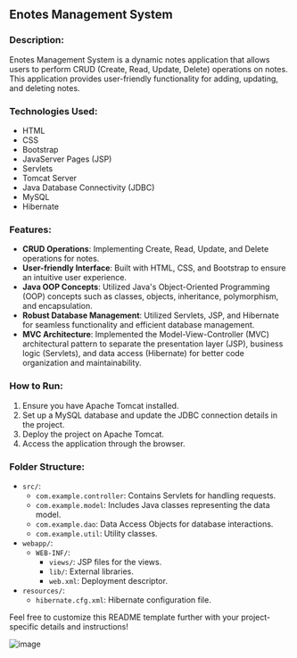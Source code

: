 ## Enotes Management System

### Description:
Enotes Management System is a dynamic notes application that allows users to perform CRUD (Create, Read, Update, Delete) operations on notes. This application provides user-friendly functionality for adding, updating, and deleting notes.

### Technologies Used:
- HTML
- CSS
- Bootstrap
- JavaServer Pages (JSP)
- Servlets
- Tomcat Server
- Java Database Connectivity (JDBC)
- MySQL
- Hibernate

### Features:
- **CRUD Operations**: Implementing Create, Read, Update, and Delete operations for notes.
- **User-friendly Interface**: Built with HTML, CSS, and Bootstrap to ensure an intuitive user experience.
- **Java OOP Concepts**: Utilized Java's Object-Oriented Programming (OOP) concepts such as classes, objects, inheritance, polymorphism, and encapsulation.
- **Robust Database Management**: Utilized Servlets, JSP, and Hibernate for seamless functionality and efficient database management.
- **MVC Architecture**: Implemented the Model-View-Controller (MVC) architectural pattern to separate the presentation layer (JSP), business logic (Servlets), and data access (Hibernate) for better code organization and maintainability.

### How to Run:
1. Ensure you have Apache Tomcat installed.
2. Set up a MySQL database and update the JDBC connection details in the project.
3. Deploy the project on Apache Tomcat.
4. Access the application through the browser.

### Folder Structure:
- `src/`:
  - `com.example.controller`: Contains Servlets for handling requests.
  - `com.example.model`: Includes Java classes representing the data model.
  - `com.example.dao`: Data Access Objects for database interactions.
  - `com.example.util`: Utility classes.
- `webapp/`:
  - `WEB-INF/`:
    - `views/`: JSP files for the views.
    - `lib/`: External libraries.
    - `web.xml`: Deployment descriptor.
- `resources/`:
  - `hibernate.cfg.xml`: Hibernate configuration file.
  

Feel free to customize this README template further with your project-specific details and instructions!


![image](https://github.com/kirtikumar8536/Enotes/assets/89144771/384159d6-487e-466b-ba60-3dd545a9c0ae)
